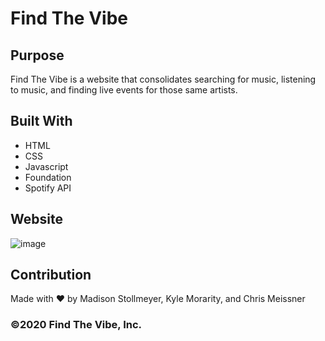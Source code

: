 # Find The Vibe

## Purpose
Find The Vibe is a website that consolidates searching for music, listening to music, and finding live events for those same artists.

## Built With
* HTML
* CSS
* Javascript
* Foundation
* Spotify API

## Website
![image](https://user-images.githubusercontent.com/69017427/94388630-7803a800-0102-11eb-9579-cfdf44fbf26b.png)


## Contribution
Made with ❤️ by Madison Stollmeyer, Kyle Morarity, and Chris Meissner

### ©️2020 Find The Vibe, Inc.
